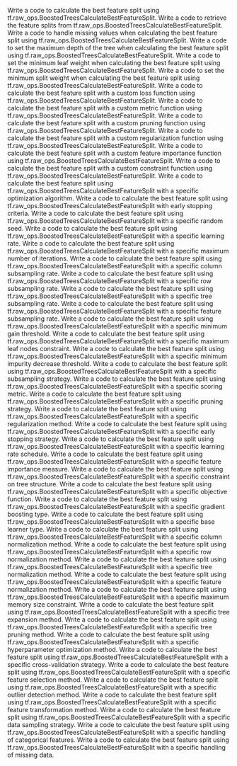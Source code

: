 Write a code to calculate the best feature split using tf.raw_ops.BoostedTreesCalculateBestFeatureSplit.
Write a code to retrieve the feature splits from tf.raw_ops.BoostedTreesCalculateBestFeatureSplit.
Write a code to handle missing values when calculating the best feature split using tf.raw_ops.BoostedTreesCalculateBestFeatureSplit.
Write a code to set the maximum depth of the tree when calculating the best feature split using tf.raw_ops.BoostedTreesCalculateBestFeatureSplit.
Write a code to set the minimum leaf weight when calculating the best feature split using tf.raw_ops.BoostedTreesCalculateBestFeatureSplit.
Write a code to set the minimum split weight when calculating the best feature split using tf.raw_ops.BoostedTreesCalculateBestFeatureSplit.
Write a code to calculate the best feature split with a custom loss function using tf.raw_ops.BoostedTreesCalculateBestFeatureSplit.
Write a code to calculate the best feature split with a custom metric function using tf.raw_ops.BoostedTreesCalculateBestFeatureSplit.
Write a code to calculate the best feature split with a custom pruning function using tf.raw_ops.BoostedTreesCalculateBestFeatureSplit.
Write a code to calculate the best feature split with a custom regularization function using tf.raw_ops.BoostedTreesCalculateBestFeatureSplit.
Write a code to calculate the best feature split with a custom feature importance function using tf.raw_ops.BoostedTreesCalculateBestFeatureSplit.
Write a code to calculate the best feature split with a custom constraint function using tf.raw_ops.BoostedTreesCalculateBestFeatureSplit.
Write a code to calculate the best feature split using tf.raw_ops.BoostedTreesCalculateBestFeatureSplit with a specific optimization algorithm.
Write a code to calculate the best feature split using tf.raw_ops.BoostedTreesCalculateBestFeatureSplit with early stopping criteria.
Write a code to calculate the best feature split using tf.raw_ops.BoostedTreesCalculateBestFeatureSplit with a specific random seed.
Write a code to calculate the best feature split using tf.raw_ops.BoostedTreesCalculateBestFeatureSplit with a specific learning rate.
Write a code to calculate the best feature split using tf.raw_ops.BoostedTreesCalculateBestFeatureSplit with a specific maximum number of iterations.
Write a code to calculate the best feature split using tf.raw_ops.BoostedTreesCalculateBestFeatureSplit with a specific column subsampling rate.
Write a code to calculate the best feature split using tf.raw_ops.BoostedTreesCalculateBestFeatureSplit with a specific row subsampling rate.
Write a code to calculate the best feature split using tf.raw_ops.BoostedTreesCalculateBestFeatureSplit with a specific tree subsampling rate.
Write a code to calculate the best feature split using tf.raw_ops.BoostedTreesCalculateBestFeatureSplit with a specific feature subsampling rate.
Write a code to calculate the best feature split using tf.raw_ops.BoostedTreesCalculateBestFeatureSplit with a specific minimum gain threshold.
Write a code to calculate the best feature split using tf.raw_ops.BoostedTreesCalculateBestFeatureSplit with a specific maximum leaf nodes constraint.
Write a code to calculate the best feature split using tf.raw_ops.BoostedTreesCalculateBestFeatureSplit with a specific minimum impurity decrease threshold.
Write a code to calculate the best feature split using tf.raw_ops.BoostedTreesCalculateBestFeatureSplit with a specific subsampling strategy.
Write a code to calculate the best feature split using tf.raw_ops.BoostedTreesCalculateBestFeatureSplit with a specific scoring metric.
Write a code to calculate the best feature split using tf.raw_ops.BoostedTreesCalculateBestFeatureSplit with a specific pruning strategy.
Write a code to calculate the best feature split using tf.raw_ops.BoostedTreesCalculateBestFeatureSplit with a specific regularization method.
Write a code to calculate the best feature split using tf.raw_ops.BoostedTreesCalculateBestFeatureSplit with a specific early stopping strategy.
Write a code to calculate the best feature split using tf.raw_ops.BoostedTreesCalculateBestFeatureSplit with a specific learning rate schedule.
Write a code to calculate the best feature split using tf.raw_ops.BoostedTreesCalculateBestFeatureSplit with a specific feature importance measure.
Write a code to calculate the best feature split using tf.raw_ops.BoostedTreesCalculateBestFeatureSplit with a specific constraint on tree structure.
Write a code to calculate the best feature split using tf.raw_ops.BoostedTreesCalculateBestFeatureSplit with a specific objective function.
Write a code to calculate the best feature split using tf.raw_ops.BoostedTreesCalculateBestFeatureSplit with a specific gradient boosting type.
Write a code to calculate the best feature split using tf.raw_ops.BoostedTreesCalculateBestFeatureSplit with a specific base learner type.
Write a code to calculate the best feature split using tf.raw_ops.BoostedTreesCalculateBestFeatureSplit with a specific column normalization method.
Write a code to calculate the best feature split using tf.raw_ops.BoostedTreesCalculateBestFeatureSplit with a specific row normalization method.
Write a code to calculate the best feature split using tf.raw_ops.BoostedTreesCalculateBestFeatureSplit with a specific tree normalization method.
Write a code to calculate the best feature split using tf.raw_ops.BoostedTreesCalculateBestFeatureSplit with a specific feature normalization method.
Write a code to calculate the best feature split using tf.raw_ops.BoostedTreesCalculateBestFeatureSplit with a specific maximum memory size constraint.
Write a code to calculate the best feature split using tf.raw_ops.BoostedTreesCalculateBestFeatureSplit with a specific tree expansion method.
Write a code to calculate the best feature split using tf.raw_ops.BoostedTreesCalculateBestFeatureSplit with a specific tree pruning method.
Write a code to calculate the best feature split using tf.raw_ops.BoostedTreesCalculateBestFeatureSplit with a specific hyperparameter optimization method.
Write a code to calculate the best feature split using tf.raw_ops.BoostedTreesCalculateBestFeatureSplit with a specific cross-validation strategy.
Write a code to calculate the best feature split using tf.raw_ops.BoostedTreesCalculateBestFeatureSplit with a specific feature selection method.
Write a code to calculate the best feature split using tf.raw_ops.BoostedTreesCalculateBestFeatureSplit with a specific outlier detection method.
Write a code to calculate the best feature split using tf.raw_ops.BoostedTreesCalculateBestFeatureSplit with a specific feature transformation method.
Write a code to calculate the best feature split using tf.raw_ops.BoostedTreesCalculateBestFeatureSplit with a specific data sampling strategy.
Write a code to calculate the best feature split using tf.raw_ops.BoostedTreesCalculateBestFeatureSplit with a specific handling of categorical features.
Write a code to calculate the best feature split using tf.raw_ops.BoostedTreesCalculateBestFeatureSplit with a specific handling of missing data.